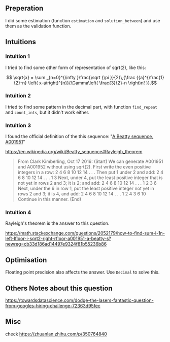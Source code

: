 ## Preperation
I did some estimation (function `estimation` and `solution_between`) and use them as the validation function.

## Intuitions
### Intuition 1

I tried to find some other form of representation of sqrt(2), like this:

$$ \sqrt{x} = \sum _{n=0}^{\infty }\frac{\sqrt {\pi }}{2}\,{\frac {{a}^{\frac{1}{2}-n} \left( x-a\right)^{n}}{\Gamma\left( \frac{3}{2}-n \right)n! }}.$$



### Intuition 2
I tried to find some pattern in the decimal part, with function `find_repeat` and `count_ints`, but it didn't work either.

### Intuition 3
I found the official definition of the this sequence: "[A Beatty sequence, A001951](http://oeis.org/A001951)"

https://en.wikipedia.org/wiki/Beatty_sequence#Rayleigh_theorem

> From Clark Kimberling, Oct 17 2016: (Start)
We can generate A001951 and A001952 without using sqrt(2).
First write the even positive integers in a row:
  2   4   6   8   10   12   14 . . .
Then put 1 under 2 and add:
  2   4   6   8   10   12   14 . . .
  1
  3
Next, under 4, put the least positive integer that is not yet in rows 2 and 3;
it is 2; and add:
  2   4   6   8   10   12   14 . . .
  1   2
  3   6
Next, under the 6 in row 1, put the least positive integer not yet in rows 2 and 3;
it is 4, and add:
  2   4   6   8   10   12   14 . . .
  1   2   4
  3   6   10
Continue in this manner. (End)

### Intuition 4

Rayleigh's theorem is the answer to this question.

https://math.stackexchange.com/questions/2052179/how-to-find-sum-i-1n-left-lfloor-i-sqrt2-right-rfloor-a001951-a-beatty-s?newreg=cb33d186ad14497e9324f81b55236b86

## Optimisation
Floating point precision also affects the answer. Use `Decimal` to solve this.

## Others Notes about this question
https://towardsdatascience.com/dodge-the-lasers-fantastic-question-from-googles-hiring-challenge-72363d95fec

## Misc

check https://zhuanlan.zhihu.com/p/350764840


